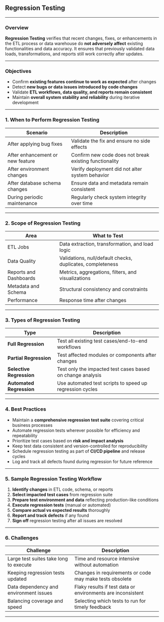 ## **Regression Testing**

---

### **Overview**

**Regression Testing** verifies that recent changes, fixes, or enhancements in the ETL process or data warehouse do **not adversely affect** existing functionalities and data accuracy. It ensures that previously validated data loads, transformations, and reports still work correctly after updates.

---

### **Objectives**

* Confirm **existing features continue to work as expected** after changes
* Detect **new bugs or data issues introduced by code changes**
* Validate **ETL workflows, data quality, and reports remain consistent**
* Maintain **overall system stability and reliability** during iterative development

---

### **1. When to Perform Regression Testing**

| Scenario                         | Description                                            |
| -------------------------------- | ------------------------------------------------------ |
| After applying bug fixes         | Validate the fix and ensure no side effects            |
| After enhancement or new feature | Confirm new code does not break existing functionality |
| After environment changes        | Verify deployment did not alter system behavior        |
| After database schema changes    | Ensure data and metadata remain consistent             |
| During periodic maintenance      | Regularly check system integrity over time             |

---

### **2. Scope of Regression Testing**

| Area                   | What to Test                                               |
| ---------------------- | ---------------------------------------------------------- |
| ETL Jobs               | Data extraction, transformation, and load logic            |
| Data Quality           | Validations, null/default checks, duplicates, completeness |
| Reports and Dashboards | Metrics, aggregations, filters, and visualizations         |
| Metadata and Schema    | Structural consistency and constraints                     |
| Performance            | Response time after changes                                |

---

### **3. Types of Regression Testing**

| Type                     | Description                                                |
| ------------------------ | ---------------------------------------------------------- |
| **Full Regression**      | Test all existing test cases/end-to-end workflows          |
| **Partial Regression**   | Test affected modules or components after changes          |
| **Selective Regression** | Test only the impacted test cases based on change analysis |
| **Automated Regression** | Use automated test scripts to speed up regression cycles   |

---

### **4. Best Practices**

* Maintain a **comprehensive regression test suite** covering critical business processes
* Automate regression tests wherever possible for efficiency and repeatability
* Prioritize test cases based on **risk and impact analysis**
* Keep test data consistent and version-controlled for reproducibility
* Schedule regression testing as part of **CI/CD pipeline** and release cycles
* Log and track all defects found during regression for future reference

---

### **5. Sample Regression Testing Workflow**

1. **Identify changes** in ETL code, schema, or reports
2. **Select impacted test cases** from regression suite
3. **Prepare test environment and data** reflecting production-like conditions
4. **Execute regression tests** (manual or automated)
5. **Compare actual vs expected results** thoroughly
6. **Report and track defects** if any found
7. **Sign off** regression testing after all issues are resolved

---

### **6. Challenges**

| Challenge                              | Description                                                 |
| -------------------------------------- | ----------------------------------------------------------- |
| Large test suites take long to execute | Time and resource intensive without automation              |
| Keeping regression tests updated       | Changes in requirements or code may make tests obsolete     |
| Data dependency and environment issues | Flaky results if test data or environments are inconsistent |
| Balancing coverage and speed           | Selecting which tests to run for timely feedback            |

---
